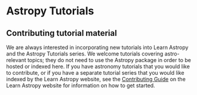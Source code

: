 # Astropy Tutorials

## Contributing tutorial material

We are always interested in incorporating new tutorials into Learn Astropy and
the Astropy Tutorials series. We welcome tutorials covering astro-relevant topics; they
do not need to use the Astropy package in order to be hosted or indexed here.
If you have astronomy tutorials that you would like to contribute,
or if you have a separate tutorial series that you would like indexed by the
Learn Astropy website, see the [Contributing
Guide](https://learn.astropy.org/contributing) on the Learn Astropy website for
information on how to get started.
